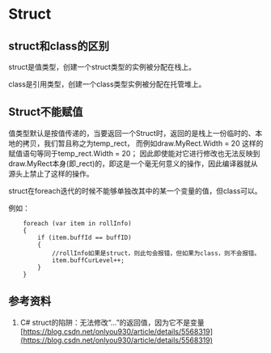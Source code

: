 # Struct

## struct和class的区别

struct是值类型，创建一个struct类型的实例被分配在栈上。

class是引用类型，创建一个class类型实例被分配在托管堆上。

## Struct不能赋值

值类型默认是按值传递的，当要返回一个Struct时，返回的是栈上一份临时的、本地的拷贝，我们暂且称之为temp\_rect， 而例如draw.MyRect.Width = 20 这样的赋值语句等同于temp\_rect.Width = 20； 因此即使能对它进行修改也无法反映到draw.MyRect本身(即\_rect)的，即这是一个毫无何意义的操作，因此编译器就从源头上禁止了这样的操作。

struct在foreach迭代的时候不能够单独改其中的某一个变量的值，但class可以。

例如：

```
    foreach (var item in rollInfo)
    {
        if (item.buffId == buffID)
        {
            //rollInfo如果是struct，则此句会报错，但如果为class，则不会报错。
            item.buffCurLevel++;
        }
    }
```

## 参考资料

1. C# struct的陷阱：无法修改“...”的返回值，因为它不是变量 [https://blog.csdn.net/onlyou930/article/details/5568319](https://blog.csdn.net/onlyou930/article/details/5568319)
